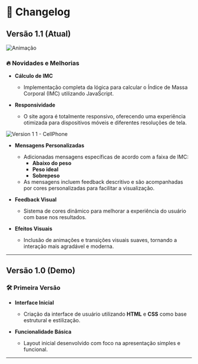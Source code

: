 # 📝 **Changelog**

## **Versão 1.1** (Atual)

![Animação](https://github.com/user-attachments/assets/7d0591c6-cd95-4bf2-8dc2-5e1d889a8889)


### 🔥 **Novidades e Melhorias**
- **Cálculo de IMC**  
  - Implementação completa da lógica para calcular o Índice de Massa Corporal (IMC) utilizando JavaScript.

- **Responsividade**  
  - O site agora é totalmente responsivo, oferecendo uma experiência otimizada para dispositivos móveis e diferentes resoluções de tela.

![Version 1 1 - CellPhone](https://github.com/user-attachments/assets/ce9e1227-cbdc-4387-8431-1c8ad2e806c6)


- **Mensagens Personalizadas**  
  - Adicionadas mensagens específicas de acordo com a faixa de IMC:  
    - **Abaixo do peso**  
    - **Peso ideal**  
    - **Sobrepeso**  
  - As mensagens incluem feedback descritivo e são acompanhadas por cores personalizadas para facilitar a visualização.

- **Feedback Visual**  
  - Sistema de cores dinâmico para melhorar a experiência do usuário com base nos resultados.

- **Efeitos Visuais**  
  - Inclusão de animações e transições visuais suaves, tornando a interação mais agradável e moderna.

---

## **Versão 1.0** (Demo)

### 🛠️ **Primeira Versão**
- **Interface Inicial**  
  - Criação da interface de usuário utilizando **HTML** e **CSS** como base estrutural e estilização.

- **Funcionalidade Básica**  
  - Layout inicial desenvolvido com foco na apresentação simples e funcional.

---
